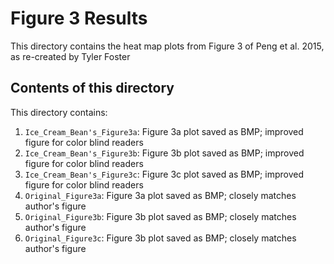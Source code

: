 # Figure 3 Results
This directory contains the heat map plots from Figure 3 of Peng et al. 2015, as re-created by Tyler Foster

## Contents of this directory
This directory contains: 
1. `Ice_Cream_Bean's_Figure3a`: Figure 3a plot saved as BMP; improved figure for color blind readers
2. `Ice_Cream_Bean's_Figure3b`: Figure 3b plot saved as BMP; improved figure for color blind readers
3. `Ice_Cream_Bean's_Figure3c`: Figure 3c plot saved as BMP; improved figure for color blind readers
4. `Original_Figure3a`: Figure 3a plot saved as BMP; closely matches author's figure
5. `Original_Figure3b`: Figure 3b plot saved as BMP; closely matches author's figure
6. `Original_Figure3c`: Figure 3b plot saved as BMP; closely matches author's figure

